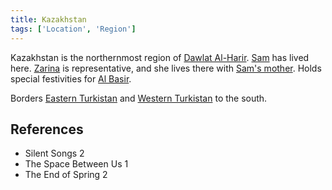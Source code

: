 ```yaml
---
title: Kazakhstan
tags: ['Location', 'Region']
---
```

Kazakhstan is the northernmost region of [Dawlat Al-Harir](wiki/Dawlat%20Al-Harir.md). [Sam](wiki/Sam.md) has lived here. [Zarina](wiki/Zarina.md) is representative, and she lives there with [Sam's mother](wiki/Sams%20mother.md). Holds special festivities for [Al Basir](wiki/Al%20Basir.md).

Borders [Eastern Turkistan](wiki/Eastern%20Turkistan.md) and [Western Turkistan](wiki/Western%20Turkistan.md) to the south.

## References
- Silent Songs 2
- The Space Between Us 1
- The End of Spring 2
